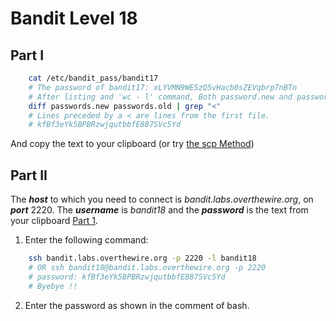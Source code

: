 # Bandit Level 18
## Part I
```bash
    cat /etc/bandit_pass/bandit17
    # The password of bandit17: xLYVMN9WE5zQ5vHacb0sZEVqbrp7nBTn
    # After listing and 'wc - l' command, Both password.new and password.old have 100 line of keys.
    diff passwords.new passwords.old | grep "<"
    # Lines preceded by a < are lines from the first file.
    # kfBf3eYk5BPBRzwjqutbbfE887SVc5Yd
```
And copy the text to your clipboard (or try [the scp Method](https://github.com/Reda-BELHAJ/OverTheWire/blob/main/Bandit/Bandit0-9/Level1.md#part-i))
## Part II

The ***host*** to which you need to connect is *bandit.labs.overthewire.org*, on ***port*** 2220. The ***username*** is *bandit18* and the ***password*** is the text from your clipboard [Part 1](https://github.com/Reda-BELHAJ/OverTheWire/blob/main/Bandit/Bandit10-20/Level18.md#part-i). 

1. Enter the following command:  

```bash
	ssh bandit.labs.overthewire.org -p 2220 -l bandit18
	# OR ssh bandit18@bandit.labs.overthewire.org -p 2220
	# password: kfBf3eYk5BPBRzwjqutbbfE887SVc5Yd
	# Byebye !!
```
2. Enter the password as shown in the comment of bash.
